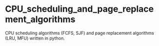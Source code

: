 # CPU_scheduling_and_page_replacement_algorithms
CPU scheduling algorithms (FCFS, SJF) and page replacement algorithms (LRU, MFU) written in python.
